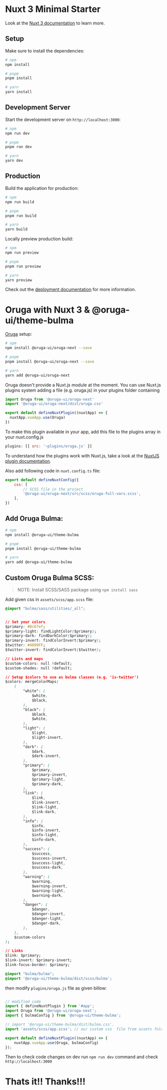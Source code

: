 # Nuxt 3 Minimal Starter

Look at the [Nuxt 3 documentation](https://nuxt.com/docs/getting-started/introduction) to learn more.

## Setup

Make sure to install the dependencies:

```bash
# npm
npm install

# pnpm
pnpm install

# yarn
yarn install
```

## Development Server

Start the development server on `http://localhost:3000`:

```bash
# npm
npm run dev

# pnpm
pnpm run dev

# yarn
yarn dev
```

## Production

Build the application for production:

```bash
# npm
npm run build

# pnpm
pnpm run build

# yarn
yarn build
```

Locally preview production build:

```bash
# npm
npm run preview

# pnpm
pnpm run preview

# yarn
yarn preview
```

Check out the [deployment documentation](https://nuxt.com/docs/getting-started/deployment) for more information.

# Oruga with Nuxt 3 & @oruga-ui/theme-bulma

[Oruga](https://oruga.io/documentation/#setup) setup:

```bash
# npm
npm install @oruga-ui/oruga-next --save

# pnpm
pnpm install @oruga-ui/oruga-next --save

# yarn
yarn add @oruga-ui/oruga-next
```

Oruga doesn't provide a Nuxt.js module at the moment.
You can use Nuxt.js plugins system adding a file (e.g. oruga.js) in your plugins folder containing

``` js
import Oruga from '@oruga-ui/oruga-next'
import '@oruga-ui/oruga-next/dist/oruga.css'

export default defineNuxtPlugin((nuxtApp) => {
  nuxtApp.vueApp.use(Oruga)
})
```

To make this plugin available in your app, add this file to the plugins array in your nuxt.config.js
``` js
plugins: [{ src: '~plugins/oruga.js' }]
```
To understand how the plugins work with Nuxt.js, take a look at the [NuxtJS plugin documentation](https://v3.nuxtjs.org/guide/directory-structure/plugins/).

Also add following code in ```nuxt.config.ts``` file:

``` js
export default defineNuxtConfig({
    css: [
        // SCSS file in the project
        '@oruga-ui/oruga-next/src/scss/oruga-full-vars.scss',
    ],
})

```

## Add Oruga Bulma:

``` bash
# npm
npm install @oruga-ui/theme-bulma

# pnpm
pnpm install @oruga-ui/theme-bulma

# yarn
yarn add @oruga-ui/theme-bulma
```

## Custom Oruga Bulma SCSS:

> NOTE: Install SCSS/SASS package using ```npm install sass```

Add given css in ```assets/scss/app.scss``` file:

``` css 
@import "bulma/sass/utilities/_all";


// Set your colors
$primary: #8c67ef;
$primary-light: findLightColor($primary);
$primary-dark: findDarkColor($primary);
$primary-invert: findColorInvert($primary);
$twitter: #4099FF;
$twitter-invert: findColorInvert($twitter);

// Lists and maps
$custom-colors: null !default;
$custom-shades: null !default;

// Setup $colors to use as bulma classes (e.g. 'is-twitter')
$colors: mergeColorMaps(
    (
        "white": (
            $white,
            $black,
        ),
        "black": (
            $black,
            $white,
        ),
        "light": (
            $light,
            $light-invert,
        ),
        "dark": (
            $dark,
            $dark-invert,
        ),
        "primary": (
            $primary,
            $primary-invert,
            $primary-light,
            $primary-dark,
        ),
        "link": (
            $link,
            $link-invert,
            $link-light,
            $link-dark,
        ),
        "info": (
            $info,
            $info-invert,
            $info-light,
            $info-dark,
        ),
        "success": (
            $success,
            $success-invert,
            $success-light,
            $success-dark,
        ),
        "warning": (
            $warning,
            $warning-invert,
            $warning-light,
            $warning-dark,
        ),
        "danger": (
            $danger,
            $danger-invert,
            $danger-light,
            $danger-dark,
        ),
    ),
    $custom-colors
);

// Links
$link: $primary;
$link-invert: $primary-invert;
$link-focus-border: $primary;

@import "bulma/bulma";
@import '@oruga-ui/theme-bulma/dist/scss/bulma';
```

then modify ```plugins/oruga.js``` file as given billow:

``` js

// modified code
import { defineNuxtPlugin } from '#app';
import Oruga from '@oruga-ui/oruga-next';
import { bulmaConfig } from '@oruga-ui/theme-bulma';

// import '@oruga-ui/theme-bulma/dist/bulma.css'.
import 'assets/scss/app.scss'; // our custom css  file from assets folder

export default defineNuxtPlugin((nuxtApp) => {
    nuxtApp.vueApp.use(Oruga, bulmaConfig)
});
```
Then to check code changes on dev run ```npm run dev``` command and check ```http://localhost:3000```

# Thats it!! Thanks!!!